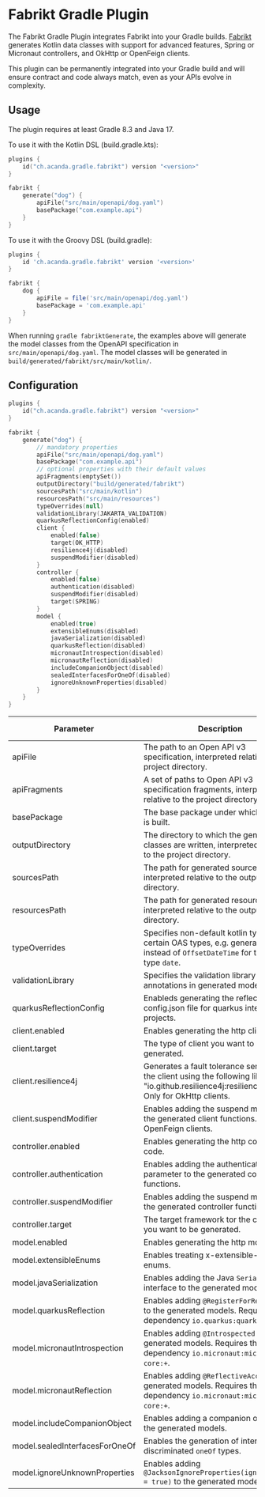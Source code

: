 # Fabrikt Gradle Plugin

The Fabrikt Gradle Plugin integrates Fabrikt into your Gradle builds.
[Fabrikt](https://github.com/cjbooms/fabrikt) generates Kotlin data classes with
support for advanced features, Spring or Micronaut controllers, and OkHttp or
OpenFeign clients.

This plugin can be permanently integrated into your Gradle build and will ensure
contract and code always match, even as your APIs evolve in complexity.

## Usage

The plugin requires at least Gradle 8.3 and Java 17.

To use it with the Kotlin DSL (build.gradle.kts):

```kotlin
plugins {
    id("ch.acanda.gradle.fabrikt") version "<version>"
}

fabrikt {
    generate("dog") {
        apiFile("src/main/openapi/dog.yaml")
        basePackage("com.example.api")
    }
}
```

To use it with the Groovy DSL (build.gradle):

```groovy
plugins {
    id 'ch.acanda.gradle.fabrikt' version '<version>'
}

fabrikt {
    dog {
        apiFile = file('src/main/openapi/dog.yaml')
        basePackage = 'com.example.api'
    }
}
```

When running `gradle fabriktGenerate`, the examples above will generate the
model classes from the OpenAPI specification in `src/main/openapi/dog.yaml`. The
model classes will be generated in `build/generated/fabrikt/src/main/kotlin/`.

## Configuration

```kotlin
plugins {
    id("ch.acanda.gradle.fabrikt") version "<version>"
}

fabrikt {
    generate("dog") {
        // mandatory properties
        apiFile("src/main/openapi/dog.yaml")
        basePackage("com.example.api")
        // optional properties with their default values
        apiFragments(emptySet())
        outputDirectory("build/generated/fabrikt")
        sourcesPath("src/main/kotlin")
        resourcesPath("src/main/resources")
        typeOverrides(null)
        validationLibrary(JAKARTA_VALIDATION)
        quarkusReflectionConfig(enabled)
        client {
            enabled(false)
            target(OK_HTTP)
            resilience4j(disabled)
            suspendModifier(disabled)
        }
        controller {
            enabled(false)
            authentication(disabled)
            suspendModifier(disabled)
            target(SPRING)
        }
        model {
            enabled(true)
            extensibleEnums(disabled)
            javaSerialization(disabled)
            quarkusReflection(disabled)
            micronautIntrospection(disabled)
            micronautReflection(disabled)
            includeCompanionObject(disabled)
            sealedInterfacesForOneOf(disabled)
            ignoreUnknownProperties(disabled)
        }
    }
}
```

| Parameter                      | Description                                                                                                                                          | Default value             | Supported types or values                                                                                                                                |
|--------------------------------|------------------------------------------------------------------------------------------------------------------------------------------------------|---------------------------|----------------------------------------------------------------------------------------------------------------------------------------------------------|
| apiFile                        | The path to an Open API v3 specification, interpreted relative to the project directory.                                                             |                           | CharSequence, File, Path, RegularFile, or a Provider of any of those types.                                                                              |
| apiFragments                   | A set of paths to Open API v3 specification fragments, interpreted relative to the project directory.                                                | \<empty set>              | Varargs or Iterable of any type supported by [Project.files(...)](https://docs.gradle.org/current/kotlin-dsl/gradle/org.gradle.api/-project/files.html). |
| basePackage                    | The base package under which all code is built.                                                                                                      |                           | CharSequence, Provider\<CharSequence>.                                                                                                                   |
| outputDirectory                | The directory to which the generated classes are written, interpreted relative to the project directory.                                             | `build/generated/fabrikt` | CharSequence, File, Path, RegularFile, or a Provider of any of those types.                                                                              |
| sourcesPath                    | The path for generated source files, interpreted relative to the output directory.                                                                   | `src/main/kotlin`         | CharSequence, File, Path, RegularFile, or a Provider of any of those types.                                                                              |
| resourcesPath                  | The path for generated resource files, interpreted relative to the output directory.                                                                 | `src/main/resources`      | CharSequence, File, Path, RegularFile, or a Provider of any of those types.                                                                              |
| typeOverrides                  | Specifies non-default kotlin types for certain OAS types, e.g. generate `Instant` instead of `OffsetDateTime` for the OAS type `date`.               | not set                   | Enum: `DATETIME_AS_INSTANT`, `DATETIME_AS_INSTANT`.                                                                                                      |
| validationLibrary              | Specifies the validation library used for annotations in generated model classes.                                                                    | `JAKARTA_VALIDATION`      | Enum: `JAVAX_VALIDATION`, `JAKARTA_VALIDATION`.                                                                                                          |
| quarkusReflectionConfig        | Enableds generating the reflection-config.json file for quarkus integration projects.                                                                | `enabled`                 | Boolean: `enabled`, `disabled`, `true`, `false`.                                                                                                         |
| client.enabled                 | Enables generating the http client code.                                                                                                             | `false`                   | Boolean: `true`, `false`.                                                                                                                                |
| client.target                  | The type of client you want to be generated.                                                                                                         | `OK_HTTP`                 | Enum: `OK_HTTP`, `OPEN_FEIGN`.                                                                                                                           |
| client.resilience4j            | Generates a fault tolerance service for the client using the following library "io.github.resilience4j:resilience4j-all:+". Only for OkHttp clients. | `disabled`                | Boolean: `enabled`, `disabled`, `true`, `false`.                                                                                                         |
| client.suspendModifier         | Enables adding the suspend modifier to the generated client functions. Only for OpenFeign clients.                                                   | `disabled`                | Boolean: `enabled`, `disabled`, `true`, `false`.                                                                                                         |
| controller.enabled             | Enables generating the http controller code.                                                                                                         | `false`                   | Boolean: `true`, `false`.                                                                                                                                |
| controller.authentication      | Enables adding the authentication parameter to the generated controller functions.                                                                   | `disabled`                | Boolean: `enabled`, `disabled`, `true`, `false`.                                                                                                         |
| controller.suspendModifier     | Enables adding the suspend modifier to the generated controller functions.                                                                           | `disabled`                | Boolean: `enabled`, `disabled`, `true`, `false`.                                                                                                         |
| controller.target              | The target framework tor the controllers you want to be generated.                                                                                   | `SPRING`                  | Enum: `SPRING`, `MICRONAUT`.                                                                                                                             |
| model.enabled                  | Enables generating the http model code.                                                                                                              | `true`                    | Boolean: `true`, `false`.                                                                                                                                |
| model.extensibleEnums          | Enables treating x-extensible-enums as enums.                                                                                                        | `disabled`                | Boolean: `enabled`, `disabled`, `true`, `false`.                                                                                                         |                                                                                                         
| model.javaSerialization        | Enables adding the Java `Serializable` interface to the generated models.                                                                            | `disabled`                | Boolean: `enabled`, `disabled`, `true`, `false`.                                                                                                         |                                                                                                         
| model.quarkusReflection        | Enables adding `@RegisterForReflection` to the generated models. Requires the dependency `io.quarkus:quarkus-core:+`.                                | `disabled`                | Boolean: `enabled`, `disabled`, `true`, `false`.                                                                                                         |                                                                                                         
| model.micronautIntrospection   | Enables adding `@Introspected` to the generated models. Requires the dependency `io.micronaut:micronaut-core:+`.                                     | `disabled`                | Boolean: `enabled`, `disabled`, `true`, `false`.                                                                                                         |                                                                                                         
| model.micronautReflection      | Enables adding `@ReflectiveAccess` to the generated models. Requires the dependency `io.micronaut:micronaut-core:+`.                                 | `disabled`                | Boolean: `enabled`, `disabled`, `true`, `false`.                                                                                                         |                                                                                                         
| model.includeCompanionObject   | Enables adding a companion object to the generated models.                                                                                           | `disabled`                | Boolean: `enabled`, `disabled`, `true`, `false`.                                                                                                         |                                                                                                         
| model.sealedInterfacesForOneOf | Enables the generation of interfaces for discriminated `oneOf` types.                                                                                | `disabled`                | Boolean: `enabled`, `disabled`, `true`, `false`.                                                                                                         |                                                                                                         
| model.ignoreUnknownProperties  | Enables adding `@JacksonIgnoreProperties(ignoreUnknown = true)` to the generated models.                                                             | `disabled`                | Boolean: `enabled`, `disabled`, `true`, `false`.                                                                                                         |                                                                                                         